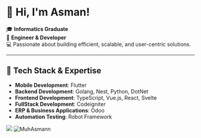 
# 👋 Hi, I'm Asman!

🎓 **Informatics Graduate**  
🔧 **Engineer & Developer**  
💻 Passionate about building efficient, scalable, and user-centric solutions.

---

## 🚀 Tech Stack & Expertise
- **Mobile Development**: Flutter  
- **Backend Development**: Golang, Nest, Python, DotNet
- **Frontend Development**: TypeScript, Vue.js, React, Svelte
- **FullStack Development**: Codeigniter  
- **ERP & Business Applications**: Odoo  
- **Automation Testing**: Robot Framework

<picture>
  <source
    srcset="https://github-readme-stats.vercel.app/api?username=MuhAsmann&show_icons=true&theme=dark"
    media="(prefers-color-scheme: dark)"
  />
  <source
    srcset="https://github-readme-stats.vercel.app/api?username=MuhAsmann&show_icons=true"
    media="(prefers-color-scheme: light), (prefers-color-scheme: no-preference)"
  />
  <img src="https://github-readme-stats.vercel.app/api?username=MuhAsmann&show_icons=true" />
  <img src="https://github-readme-stats.vercel.app/api/top-langs?username=MuhAsmann&show_icons=true&locale=en&layout=compact" alt="MuhAsmann"/>
</picture>
